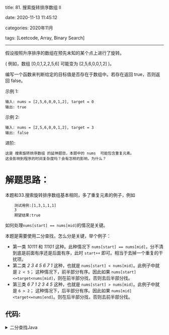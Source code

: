 title: 81. 搜索旋转排序数组 II

date: 2020-11-13 11:45:12

categories: 2020年11月

tags: [Leetcode, Array, Binary Search]

---


假设按照升序排序的数组在预先未知的某个点上进行了旋转。

( 例如，数组 [0,0,1,2,2,5,6] 可能变为 [2,5,6,0,0,1,2] )。

编写一个函数来判断给定的目标值是否存在于数组中。若存在返回 true，否则返回 false。


<!-- more -->

示例 1:

    输入: nums = [2,5,6,0,0,1,2], target = 0
    输出: true
示例 2:

    输入: nums = [2,5,6,0,0,1,2], target = 3
    输出: false
进阶:
    
    这是 搜索旋转排序数组 的延伸题目，本题中的 nums  可能包含重复元素。
    这会影响到程序的时间复杂度吗？会有怎样的影响，为什么？  


# 解题思路：

本题和33.搜索旋转排序数组基本相同，多了重复元素的例子，例如

```
    测试用例:[1,3,1,1,1]
	3
	期望结果:true
```			

如何处理`nums[start] == nums[mid]`的情况是关键。

本题是需要使用二分查找，怎么分是关键，举个例子：
* 第一类 
*10111* 和 *11101* 这种。此种情况下 `nums[start] == nums[mid]`，分不清到底是前面有序还是后面有序，此时 `start++` 即可。相当于去掉一个重复的干扰项。
* 第二类 
*2* *3* *4* *5* *6* *7* *1* 这种，也就是 `nums[start] < nums[mid]`。此例子中就是 `2 < 5`；
这种情况下，前半部分有序。因此如果 `nums[start] <=target<nums[mid]`，则在前半部分找，否则去后半部分找。
* 第三类 
*6* *7* *1* *2* *3* *4* *5* 这种，也就是 `nums[start] > nums[mid]`。此例子中就是 `6 > 2`；
这种情况下，后半部分有序。因此如果 `nums[mid] <target<=nums[end]`。则在后半部分找，否则去前半部分找。

## 代码:

<details>
    <summary>二分查找Java</summary>

```Java [ ]
public boolean search(int[] nums, int target) {
        if (nums == null || nums.length == 0) {
            return false;
        }
        int start = 0;
        int end = nums.length - 1;
        int mid;
        while (start <= end) {
            mid = start + (end - start) / 2;
            if (nums[mid] == target) {
                return true;
            }
            if (nums[start] == nums[mid]) {
                start++;
                continue;
            }
            //前半部分有序
            if (nums[start] < nums[mid]) {
                //target在前半部分
                if (nums[mid] > target && nums[start] <= target) {
                    end = mid - 1;
                } else {  //否则，去后半部分找
                    start = mid + 1;
                }
            } else {
                //后半部分有序
                //target在后半部分
                if (nums[mid] < target && nums[end] >= target) {
                    start = mid + 1;
                } else {  //否则，去后半部分找
                    end = mid - 1;

                }
            }
        }
        //一直没找到，返回false
        return false;

    }
```

</details>